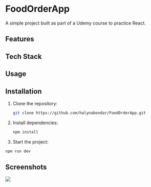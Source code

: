 # FoodOrderApp

A simple project built as part of a Udemy course to practice React.

## Features

## Tech Stack

## Usage

## Installation

1. Clone the repository:
   ```bash
   git clone https://github.com/halynabondar/FoodOrderApp.git
   ```

2. Install dependencies:
   ```bash
   npm install
   ```

3.	Start the project:
   ```bash
   npm run dev
   ```

## Screenshots

![](src/assets/...)